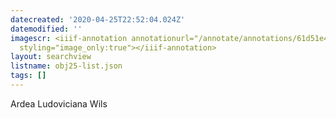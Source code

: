 ```yaml
---
datecreated: '2020-04-25T22:52:04.024Z'
datemodified: ''
imagescr: <iiif-annotation annotationurl="/annotate/annotations/61d51e4a-8747-11ea-887e-5254008afee6.json"
  styling="image_only:true"></iiif-annotation>
layout: searchview
listname: obj25-list.json
tags: []
---
```

Ardea Ludoviciana Wils